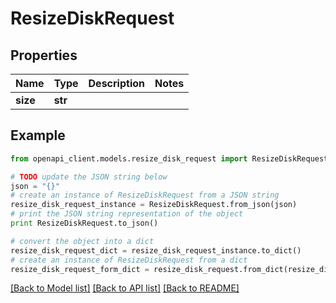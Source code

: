 # ResizeDiskRequest


## Properties
Name | Type | Description | Notes
------------ | ------------- | ------------- | -------------
**size** | **str** |  | 

## Example

```python
from openapi_client.models.resize_disk_request import ResizeDiskRequest

# TODO update the JSON string below
json = "{}"
# create an instance of ResizeDiskRequest from a JSON string
resize_disk_request_instance = ResizeDiskRequest.from_json(json)
# print the JSON string representation of the object
print ResizeDiskRequest.to_json()

# convert the object into a dict
resize_disk_request_dict = resize_disk_request_instance.to_dict()
# create an instance of ResizeDiskRequest from a dict
resize_disk_request_form_dict = resize_disk_request.from_dict(resize_disk_request_dict)
```
[[Back to Model list]](../README.md#documentation-for-models) [[Back to API list]](../README.md#documentation-for-api-endpoints) [[Back to README]](../README.md)


